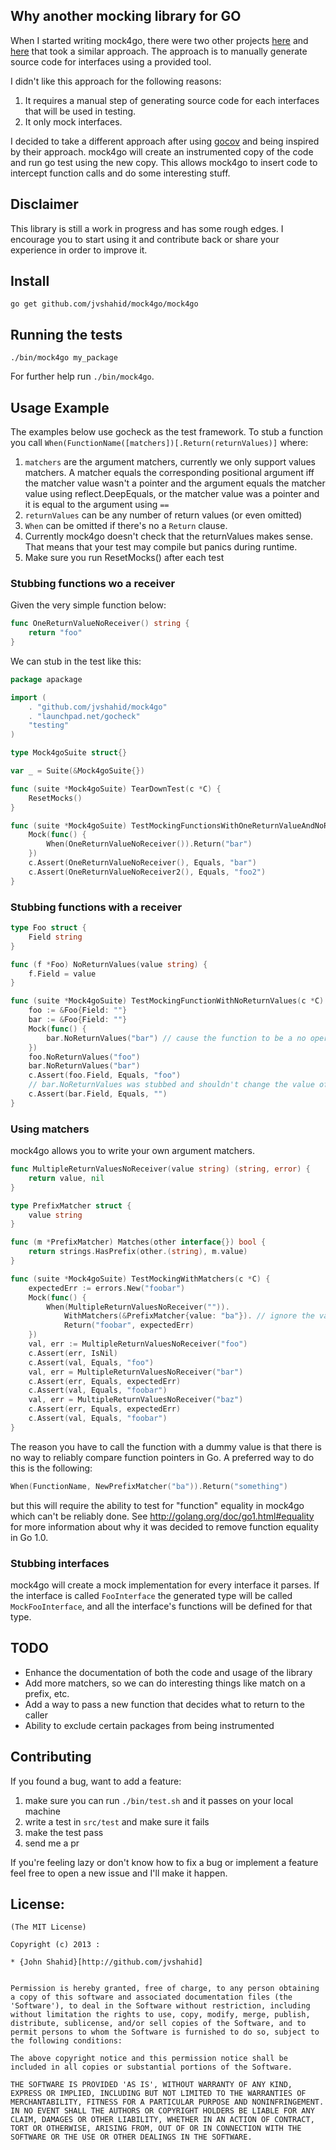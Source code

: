 ## Why another mocking library for GO

When I started writing mock4go, there were two other projects
[here](http://godoc.org/code.google.com/p/gomock/gomock) and
[here](https://github.com/jacobsa/gomock) that took a similar approach.
The approach is to manually generate source code for interfaces using a provided
tool.

I didn't like this approach for the following reasons:

1. It requires a manual step of generating source code for each
interfaces that will be used in testing.
2. It only mock interfaces.

I decided to take a different approach after using
[gocov](https://github.com/axw/gocov) and being inspired by their
approach. mock4go will create an instrumented copy of the code and
run go test using the new copy. This allows mock4go to insert code
to intercept function calls and do some interesting stuff.

## Disclaimer

This library is still a work in progress and has some rough edges. I encourage
you to start using it and contribute back or share your experience in order
to improve it.

## Install

`go get github.com/jvshahid/mock4go/mock4go`

## Running the tests

`./bin/mock4go my_package`

For further help run `./bin/mock4go`.

## Usage Example

The examples below use gocheck as the test framework. To stub a
function you call `When(FunctionName([matchers])[.Return(returnValues)]`
where:

1. `matchers` are the argument matchers, currently we only support
   values matchers. A matcher equals the corresponding positional argument
   iff the matcher value wasn't a pointer and the argument equals
   the matcher value using reflect.DeepEquals, or the matcher value
   was a pointer and it is equal to the argument using `==`
2. `returnValues` can be any number of return values (or even omitted)
3. `When` can be omitted if there's no a `Return` clause.
4. Currently mock4go doesn't check that the returnValues
   makes sense. That means that your test may compile but panics during
   runtime.
5. Make sure you run ResetMocks() after each test

### Stubbing functions wo a receiver

Given the very simple function below:

```GO
func OneReturnValueNoReceiver() string {
	return "foo"
}
```

We can stub in the test like this:

```GO
package apackage

import (
	. "github.com/jvshahid/mock4go"
	. "launchpad.net/gocheck"
	"testing"
)

type Mock4goSuite struct{}

var _ = Suite(&Mock4goSuite{})

func (suite *Mock4goSuite) TearDownTest(c *C) {
	ResetMocks()
}

func (suite *Mock4goSuite) TestMockingFunctionsWithOneReturnValueAndNoReceiver(c *C) {
	Mock(func() {
		When(OneReturnValueNoReceiver()).Return("bar")
	})
	c.Assert(OneReturnValueNoReceiver(), Equals, "bar")
	c.Assert(OneReturnValueNoReceiver2(), Equals, "foo2")
}
```

### Stubbing functions with a receiver

```GO
type Foo struct {
	Field string
}

func (f *Foo) NoReturnValues(value string) {
	f.Field = value
}

```

```GO
func (suite *Mock4goSuite) TestMockingFunctionWithNoReturnValues(c *C) {
	foo := &Foo{Field: ""}
	bar := &Foo{Field: ""}
	Mock(func() {
		bar.NoReturnValues("bar") // cause the function to be a no operation
	})
	foo.NoReturnValues("foo")
	bar.NoReturnValues("bar")
	c.Assert(foo.Field, Equals, "foo")
	// bar.NoReturnValues was stubbed and shouldn't change the value of Field
	c.Assert(bar.Field, Equals, "")
}
```

### Using matchers

mock4go allows you to write your own argument matchers.


```GO
func MultipleReturnValuesNoReceiver(value string) (string, error) {
	return value, nil
}
```

```GO
type PrefixMatcher struct {
	value string
}

func (m *PrefixMatcher) Matches(other interface{}) bool {
	return strings.HasPrefix(other.(string), m.value)
}

func (suite *Mock4goSuite) TestMockingWithMatchers(c *C) {
	expectedErr := errors.New("foobar")
	Mock(func() {
		When(MultipleReturnValuesNoReceiver("")).
			WithMatchers(&PrefixMatcher{value: "ba"}). // ignore the values passed before and use the matcher instead
			Return("foobar", expectedErr)
	})
	val, err := MultipleReturnValuesNoReceiver("foo")
	c.Assert(err, IsNil)
	c.Assert(val, Equals, "foo")
	val, err = MultipleReturnValuesNoReceiver("bar")
	c.Assert(err, Equals, expectedErr)
	c.Assert(val, Equals, "foobar")
	val, err = MultipleReturnValuesNoReceiver("baz")
	c.Assert(err, Equals, expectedErr)
	c.Assert(val, Equals, "foobar")
}
```

The reason you have to call the function with a dummy value is that there is no way to reliably compare
function pointers in Go. A preferred way to do this is the following:

```GO
When(FunctionName, NewPrefixMatcher("ba")).Return("something")
```

but this will require the ability to test for "function" equality in mock4go which can't be reliably
done. See http://golang.org/doc/go1.html#equality for more information about why
it was decided to remove function equality in Go 1.0.

### Stubbing interfaces

mock4go will create a mock implementation for every interface it parses.
If the interface is called `FooInterface` the generated type will be called
`MockFooInterface`, and all the interface's functions will be defined for
that type.

## TODO

* Enhance the documentation of both the code and usage of the library
* Add more matchers, so we can do interesting things like match on a prefix, etc.
* Add a way to pass a new function that decides what to return to the caller
* Ability to exclude certain packages from being instrumented

## Contributing

If you found a bug, want to add a feature:

1. make sure you can run `./bin/test.sh` and it passes on your local machine
2. write a test in `src/test` and make sure it fails
3. make the test pass
4. send me a pr

If you're feeling lazy or don't know how to fix a bug or implement a feature
feel free to open a new issue and I'll make it happen.

## License:

    (The MIT License)

    Copyright (c) 2013 :

    * {John Shahid}[http://github.com/jvshahid]


    Permission is hereby granted, free of charge, to any person obtaining
    a copy of this software and associated documentation files (the
    'Software'), to deal in the Software without restriction, including
    without limitation the rights to use, copy, modify, merge, publish,
    distribute, sublicense, and/or sell copies of the Software, and to
    permit persons to whom the Software is furnished to do so, subject to
    the following conditions:

    The above copyright notice and this permission notice shall be
    included in all copies or substantial portions of the Software.

    THE SOFTWARE IS PROVIDED 'AS IS', WITHOUT WARRANTY OF ANY KIND,
    EXPRESS OR IMPLIED, INCLUDING BUT NOT LIMITED TO THE WARRANTIES OF
    MERCHANTABILITY, FITNESS FOR A PARTICULAR PURPOSE AND NONINFRINGEMENT.
    IN NO EVENT SHALL THE AUTHORS OR COPYRIGHT HOLDERS BE LIABLE FOR ANY
    CLAIM, DAMAGES OR OTHER LIABILITY, WHETHER IN AN ACTION OF CONTRACT,
    TORT OR OTHERWISE, ARISING FROM, OUT OF OR IN CONNECTION WITH THE
    SOFTWARE OR THE USE OR OTHER DEALINGS IN THE SOFTWARE.
